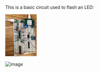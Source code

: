 This is a basic circuit used to flash an LED:

<img src="IanCircuit.png" width="100"/>


![image](https://user-images.githubusercontent.com/82461741/146049294-91b25881-dc07-4f70-9fab-ec991587878d.png)



